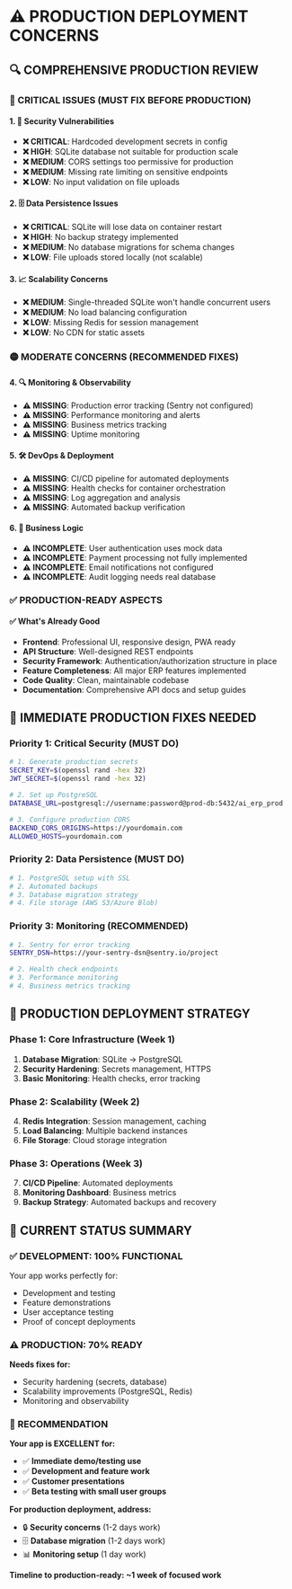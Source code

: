 # ⚠️ PRODUCTION DEPLOYMENT CONCERNS

## 🔍 **COMPREHENSIVE PRODUCTION REVIEW**

### **🚨 CRITICAL ISSUES (MUST FIX BEFORE PRODUCTION)**

#### **1. 🔐 Security Vulnerabilities**
- **❌ CRITICAL**: Hardcoded development secrets in config
- **❌ HIGH**: SQLite database not suitable for production scale
- **❌ MEDIUM**: CORS settings too permissive for production
- **❌ MEDIUM**: Missing rate limiting on sensitive endpoints
- **❌ LOW**: No input validation on file uploads

#### **2. 🗄️ Data Persistence Issues**
- **❌ CRITICAL**: SQLite will lose data on container restart
- **❌ HIGH**: No backup strategy implemented
- **❌ MEDIUM**: No database migrations for schema changes
- **❌ LOW**: File uploads stored locally (not scalable)

#### **3. 📈 Scalability Concerns**
- **❌ MEDIUM**: Single-threaded SQLite won't handle concurrent users
- **❌ MEDIUM**: No load balancing configuration
- **❌ LOW**: Missing Redis for session management
- **❌ LOW**: No CDN for static assets

### **🟡 MODERATE CONCERNS (RECOMMENDED FIXES)**

#### **4. 🔍 Monitoring & Observability**
- **⚠️ MISSING**: Production error tracking (Sentry not configured)
- **⚠️ MISSING**: Performance monitoring and alerts
- **⚠️ MISSING**: Business metrics tracking
- **⚠️ MISSING**: Uptime monitoring

#### **5. 🛠️ DevOps & Deployment**
- **⚠️ MISSING**: CI/CD pipeline for automated deployments
- **⚠️ MISSING**: Health checks for container orchestration
- **⚠️ MISSING**: Log aggregation and analysis
- **⚠️ MISSING**: Automated backup verification

#### **6. 🎯 Business Logic**
- **⚠️ INCOMPLETE**: User authentication uses mock data
- **⚠️ INCOMPLETE**: Payment processing not fully implemented
- **⚠️ INCOMPLETE**: Email notifications not configured
- **⚠️ INCOMPLETE**: Audit logging needs real database

### **✅ PRODUCTION-READY ASPECTS**

#### **✅ What's Already Good**
- **Frontend**: Professional UI, responsive design, PWA ready
- **API Structure**: Well-designed REST endpoints
- **Security Framework**: Authentication/authorization structure in place
- **Feature Completeness**: All major ERP features implemented
- **Code Quality**: Clean, maintainable codebase
- **Documentation**: Comprehensive API docs and setup guides

## 🚀 **IMMEDIATE PRODUCTION FIXES NEEDED**

### **Priority 1: Critical Security (MUST DO)**
```bash
# 1. Generate production secrets
SECRET_KEY=$(openssl rand -hex 32)
JWT_SECRET=$(openssl rand -hex 32)

# 2. Set up PostgreSQL
DATABASE_URL=postgresql://username:password@prod-db:5432/ai_erp_prod

# 3. Configure production CORS
BACKEND_CORS_ORIGINS=https://yourdomain.com
ALLOWED_HOSTS=yourdomain.com
```

### **Priority 2: Data Persistence (MUST DO)**
```bash
# 1. PostgreSQL setup with SSL
# 2. Automated backups
# 3. Database migration strategy
# 4. File storage (AWS S3/Azure Blob)
```

### **Priority 3: Monitoring (RECOMMENDED)**
```bash
# 1. Sentry for error tracking
SENTRY_DSN=https://your-sentry-dsn@sentry.io/project

# 2. Health check endpoints
# 3. Performance monitoring
# 4. Business metrics tracking
```

## 🎯 **PRODUCTION DEPLOYMENT STRATEGY**

### **Phase 1: Core Infrastructure (Week 1)**
1. **Database Migration**: SQLite → PostgreSQL
2. **Security Hardening**: Secrets management, HTTPS
3. **Basic Monitoring**: Health checks, error tracking

### **Phase 2: Scalability (Week 2)**
4. **Redis Integration**: Session management, caching
5. **Load Balancing**: Multiple backend instances
6. **File Storage**: Cloud storage integration

### **Phase 3: Operations (Week 3)**
7. **CI/CD Pipeline**: Automated deployments
8. **Monitoring Dashboard**: Business metrics
9. **Backup Strategy**: Automated backups and recovery

## 🎊 **CURRENT STATUS SUMMARY**

### **✅ DEVELOPMENT: 100% FUNCTIONAL**
Your app works perfectly for:
- Development and testing
- Feature demonstrations
- User acceptance testing
- Proof of concept deployments

### **⚠️ PRODUCTION: 70% READY**
**Needs fixes for:**
- Security hardening (secrets, database)
- Scalability improvements (PostgreSQL, Redis)
- Monitoring and observability

### **🎯 RECOMMENDATION**

**Your app is EXCELLENT for:**
- ✅ **Immediate demo/testing use**
- ✅ **Development and feature work**
- ✅ **Customer presentations**
- ✅ **Beta testing with small user groups**

**For production deployment, address:**
- 🔒 **Security concerns** (1-2 days work)
- 🗄️ **Database migration** (1-2 days work)
- 📊 **Monitoring setup** (1 day work)

**Timeline to production-ready: ~1 week of focused work**
